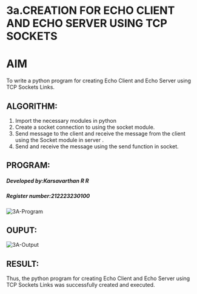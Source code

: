# 3a.CREATION FOR ECHO CLIENT AND ECHO SERVER USING TCP SOCKETS
# AIM
To write a python program for creating Echo Client and Echo Server using TCP
Sockets Links.
## ALGORITHM:
1. Import the necessary modules in python
2. Create a socket connection to using the socket module.
3. Send message to the client and receive the message from the client using the Socket module in
 server .
4. Send and receive the message using the send function in socket.
## PROGRAM:
##### Developed by:Karsavarthan R R
##### Register number:212223230100
![3A-Program](https://github.com/user-attachments/assets/6e05118e-bd0f-4819-b3b7-5532a55ff857)

## OUPUT:
![3A-Output](https://github.com/user-attachments/assets/a7a45e13-5b9b-4c10-9dfc-8f81a78b20f1)

## RESULT:
Thus, the python program for creating Echo Client and Echo Server using TCP Sockets Links 
was successfully created and executed.
